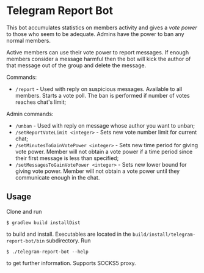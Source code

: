 # Telegram Report Bot

This bot accumulates statistics on members activity 
and gives a _vote power_ to those who seem to be adequate.
Admins have the power to ban any normal members.

Active members can use their vote power to report messages.
If enough members consider a message harmful then the bot will kick the author 
of that message out of the group and delete the message. 

Commands:
* `/report` - Used with reply on suspicious messages. Available to all members.
Starts a vote poll. The ban is performed if number of votes reaches chat's limit;

Admin commands:
* `/unban` - Used with reply on message whose author you want to unban;
* `/setReportVoteLimit <integer>` - Sets new vote number limit for current chat;
* `/setMinutesToGainVotePower <integer>` - Sets new time period for giving vote power. 
Member will not obtain a vote power if a time period since their first message is less than specified;
* `/setMessagesToGainVotePower <integer>` - Sets new lower bound for giving vote power.
Member will not obtain a vote power until they communicate enough in the chat.

## Usage

Clone and run
```$bash
$ gradlew build installDist
```
to build and install.
Executables are located in the `build/install/telegram-report-bot/bin` subdirectory.
Run
```$bash
$ ./telegram-report-bot --help
```
to get further information.
Supports SOCKS5 proxy.